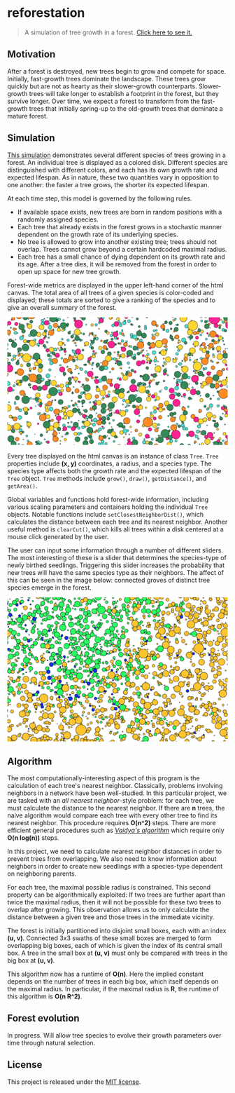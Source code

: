 # reforestation

>A simulation of tree growth in a forest. [Click here to see it.](http://zebengberg.github.io/reforestation)


## Motivation

After a forest is destroyed, new trees begin to grow and compete for space. Initially, fast-growth trees dominate the landscape. These trees grow quickly but are not as hearty as their slower-growth counterparts. Slower-growth trees will take longer to establish a footprint in the forest, but they survive longer. Over time, we expect a forest to transform from the fast-growth trees that initially spring-up to the old-growth trees that dominate a mature forest.


## Simulation

[This simulation](https://zebengberg.github.io/reforestation) demonstrates several different species of trees growing in a forest. An individual tree is displayed as a colored disk. Different species are distinguished with different colors, and each has its own growth rate and expected lifespan. As in nature, these two quantities vary in opposition to one another: the faster a tree grows, the shorter its expected lifespan.

At each time step, this model is governed by the following rules.
- If available space exists, new trees are born in random positions with a randomly assigned species.
- Each tree that already exists in the forest grows in a stochastic manner dependent on the growth rate of its underlying species.
- No tree is allowed to grow into another existing tree; trees should not overlap. Trees cannot grow beyond a certain hardcoded maximal radius.
- Each tree has a small chance of dying dependent on its growth rate and its age. After a tree dies, it will be removed from the forest in order to open up space for new tree growth.

Forest-wide metrics are displayed in the upper left-hand corner of the html canvas. The total area of all trees of a given species is color-coded and displayed; these totals are sorted to give a ranking of the species and to give an overall summary of the forest.

![sample](sample.png)

Every tree displayed on the html canvas is an instance of class `Tree`. `Tree` properties include **(x, y)** coordinates, a radius, and a species type. The species type affects both the growth rate and the expected lifespan of the `Tree` object. `Tree` methods include `grow()`, `draw()`, `getDistance()`, and `getArea()`.

Global variables and functions hold forest-wide information, including various scaling parameters and containers holding the individual `Tree` objects. Notable functions include `setClosestNeighborDist()`, which calculates the distance between each tree and its nearest neighbor. Another useful method is `clearCut()`, which kills all trees within a disk centered at a mouse click generated by the user.

The user can input some information through a number of different sliders. The most interesting of these is a slider that determines the species-type of newly birthed seedlings. Triggering this slider increases the probability that new trees will have the same species type as their neighbors. The affect of this can be seen in the image below: connected groves of distinct tree species emerge in the forest.

![sample2](sample2.png)


## Algorithm

The most computationally-interesting aspect of this program is the calculation of each tree's nearest neighbor. Classically, problems involving neighbors in a network have been well-studied. In this particular project, we are tasked with an *all nearest neighbor*-style problem: for each tree, we must calculate the distance to the nearest neighbor. If there are **n** trees, the naive algorithm would compare each tree with every other tree to find its nearest neighbor. This procedure requires **O(n^2)** steps. There are more efficient general procedures such as [*Vaidya's algorithm*](https://link.springer.com/article/10.1007/BF02187718) which require only **O(n log(n))** steps.

In this project, we need to calculate nearest neighbor distances in order to prevent trees from overlapping. We also need to know information about neighbors in order to create new seedlings with a species-type dependent on neighboring parents.

For each tree, the maximal possible radius is constrained. This second property can be algorithmically exploited: If two trees are further apart than twice the maximal radius, then it will not be possible for these two trees to overlap after growing. This observation allows us to only calculate the distance between a given tree and those trees in the immediate vicinity.

The forest is initially partitioned into disjoint small boxes, each with an index **(u, v)**. Connected 3x3 swaths of these small boxes are merged to form overlapping big boxes, each of which is given the index of its central small box. A tree in the small box at **(u, v)** must only be compared with trees in the big box at **(u, v)**.

This algorithm now has a runtime of **O(n)**. Here the implied constant depends on the number of trees in each big box, which itself depends on the maximal radius. In particular, if the maximal radius is **R**, the runtime of this algorithm is **O(n R^2)**.


## Forest evolution

In progress. Will allow tree species to evolve their growth parameters over time through natural selection.


## License

This project is released under the [MIT license](https://opensource.org/licenses/MIT).
